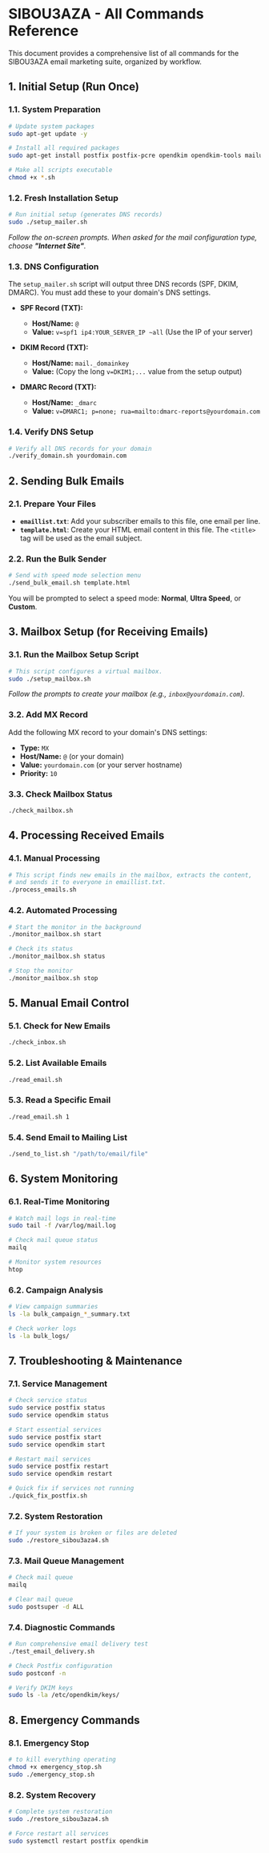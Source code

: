 # SIBOU3AZA - All Commands Reference

This document provides a comprehensive list of all commands for the SIBOU3AZA email marketing suite, organized by workflow.

## 1. Initial Setup (Run Once)

### 1.1. System Preparation
```bash
# Update system packages
sudo apt-get update -y

# Install all required packages
sudo apt-get install postfix postfix-pcre opendkim opendkim-tools mailutils dnsutils tmux curl -y

# Make all scripts executable
chmod +x *.sh
```

### 1.2. Fresh Installation Setup
```bash
# Run initial setup (generates DNS records)
sudo ./setup_mailer.sh
```
*Follow the on-screen prompts. When asked for the mail configuration type, choose **"Internet Site"**.*

### 1.3. DNS Configuration
The `setup_mailer.sh` script will output three DNS records (SPF, DKIM, DMARC). You must add these to your domain's DNS settings.

- **SPF Record (TXT):**
    - **Host/Name:** `@`
    - **Value:** `v=spf1 ip4:YOUR_SERVER_IP ~all` (Use the IP of your server)

- **DKIM Record (TXT):**
    - **Host/Name:** `mail._domainkey`
    - **Value:** (Copy the long `v=DKIM1;...` value from the setup output)

- **DMARC Record (TXT):**
    - **Host/Name:** `_dmarc`
    - **Value:** `v=DMARC1; p=none; rua=mailto:dmarc-reports@yourdomain.com`

### 1.4. Verify DNS Setup
```bash
# Verify all DNS records for your domain
./verify_domain.sh yourdomain.com
```

## 2. Sending Bulk Emails

### 2.1. Prepare Your Files
- **`emaillist.txt`**: Add your subscriber emails to this file, one email per line.
- **`template.html`**: Create your HTML email content in this file. The `<title>` tag will be used as the email subject.

### 2.2. Run the Bulk Sender
```bash
# Send with speed mode selection menu
./send_bulk_email.sh template.html
```
You will be prompted to select a speed mode: **Normal**, **Ultra Speed**, or **Custom**.

## 3. Mailbox Setup (for Receiving Emails)

### 3.1. Run the Mailbox Setup Script
```bash
# This script configures a virtual mailbox.
sudo ./setup_mailbox.sh
```
*Follow the prompts to create your mailbox (e.g., `inbox@yourdomain.com`).*

### 3.2. Add MX Record
Add the following MX record to your domain's DNS settings:
- **Type:** `MX`
- **Host/Name:** `@` (or your domain)
- **Value:** `yourdomain.com` (or your server hostname)
- **Priority:** `10`

### 3.3. Check Mailbox Status
```bash
./check_mailbox.sh
```

## 4. Processing Received Emails

### 4.1. Manual Processing
```bash
# This script finds new emails in the mailbox, extracts the content, 
# and sends it to everyone in emaillist.txt.
./process_emails.sh
```

### 4.2. Automated Processing
```bash
# Start the monitor in the background
./monitor_mailbox.sh start

# Check its status
./monitor_mailbox.sh status

# Stop the monitor
./monitor_mailbox.sh stop
```

## 5. Manual Email Control

### 5.1. Check for New Emails
```bash
./check_inbox.sh
```

### 5.2. List Available Emails
```bash
./read_email.sh
```

### 5.3. Read a Specific Email
```bash
./read_email.sh 1
```

### 5.4. Send Email to Mailing List
```bash
./send_to_list.sh "/path/to/email/file"
```

## 6. System Monitoring

### 6.1. Real-Time Monitoring
```bash
# Watch mail logs in real-time
sudo tail -f /var/log/mail.log

# Check mail queue status
mailq

# Monitor system resources
htop
```

### 6.2. Campaign Analysis
```bash
# View campaign summaries
ls -la bulk_campaign_*_summary.txt

# Check worker logs
ls -la bulk_logs/
```

## 7. Troubleshooting & Maintenance

### 7.1. Service Management
```bash
# Check service status
sudo service postfix status
sudo service opendkim status

# Start essential services
sudo service postfix start
sudo service opendkim start

# Restart mail services
sudo service postfix restart
sudo service opendkim restart

# Quick fix if services not running
./quick_fix_postfix.sh
```

### 7.2. System Restoration
```bash
# If your system is broken or files are deleted
sudo ./restore_sibou3aza4.sh
```

### 7.3. Mail Queue Management
```bash
# Check mail queue
mailq

# Clear mail queue
sudo postsuper -d ALL
```

### 7.4. Diagnostic Commands
```bash
# Run comprehensive email delivery test
./test_email_delivery.sh

# Check Postfix configuration
sudo postconf -n

# Verify DKIM keys
sudo ls -la /etc/opendkim/keys/
```

## 8. Emergency Commands

### 8.1. Emergency Stop
```bash
# to kill everything operating
chmod +x emergency_stop.sh
sudo ./emergency_stop.sh
```

### 8.2. System Recovery
```bash
# Complete system restoration
sudo ./restore_sibou3aza4.sh

# Force restart all services
sudo systemctl restart postfix opendkim
```
